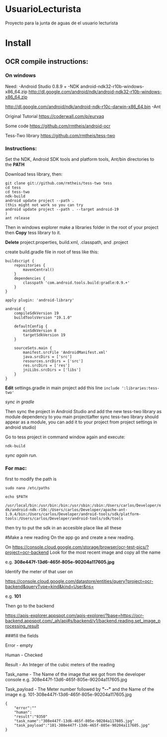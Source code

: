 UsuarioLecturista
=================

Proyecto para la junta de aguas de el usuario lecturista

# Install

## OCR compile instructions:

### On windows

Need:
-Android Studio 0.8.9 +
-NDK android-ndk32-r10b-windows-x86_64.zip
http://dl.google.com/android/ndk/android-ndk32-r10b-windows-x86_64.zip

http://dl.google.com/android/ndk/android-ndk-r10c-darwin-x86_64.bin
-Ant


Original Tutorial
https://coderwall.com/p/eurvaq

Some code
https://github.com/rmtheis/android-ocr

Tess-Two library
https://github.com/rmtheis/tess-two

### Instructions:

Set the NDK, Android SDK tools and platform tools, Ant/bin directories to the **PATH**

Download tess library, then:
```
git clone git://github.com/rmtheis/tess-two tess
cd tess
cd tess-two
ndk-build
android update project --path . 
(this might not work so you can try 
android update project --path . --target android-19
)
ant release
```
Then in windows explorer make a libraries folder in the root of your project then **Copy** tess library to it.

**Delete**
project.properties, build.xml, .classpath, and .project

create build.gradle file in root of tess like this:
```
buildscript {
    repositories {
        mavenCentral()
    }
    dependencies {
        classpath 'com.android.tools.build:gradle:0.9.+'
    }
}

apply plugin: 'android-library'

android {
    compileSdkVersion 19
    buildToolsVersion "19.1.0"

    defaultConfig {
        minSdkVersion 8
        targetSdkVersion 19
    }

    sourceSets.main {
        manifest.srcFile 'AndroidManifest.xml'
        java.srcDirs = ['src']
        resources.srcDirs = ['src']
        res.srcDirs = ['res']
        jniLibs.srcDirs = ['libs']
    }
}
```
**Edit**  settings.gradle in main project
add this line 
`include ':libraries:tess-two'`

_sync in gradle_

Then sync the project in Android Studio and add the new tess-two library as module dependency to you main project(after sync tess-two library should appear as a module, you can add it to your project from project settings in android studio)

Go to tess project in command window again and execute:

`ndk-build`

_sync again run._

### For mac:
first to modify the path is 

`sudo nano /etc/paths`

`echo $PATH`

`/usr/local/bin:/usr/bin:/bin:/usr/sbin:/sbin:/Users/carlos/Developer/ndk/android-ndk-r10c:/Users/carlos/Developer/apache-ant-1.9.4/bin:/Users/carlos/Developer/android-tools/sdk/platform-tools:/Users/carlos/Developer/android-tools/sdk/tools`


then try to put the sdk in an accesible place like all these

#Make a new reading
On the app go and create a new reading.

On https://console.cloud.google.com/storage/browser/ocr-test-pics/?project=ocr-backend
Look for the most recent image and copy all the name

e.g.
**308e447f-13d6-465f-805e-90204a117605.jpg**

Identify the meter of that user on

https://console.cloud.google.com/datastore/entities/query?project=ocr-backend&queryType=kind&kind=User&ns=

e.g. **101**


Then go to the backend

https://apis-explorer.appspot.com/apis-explorer/?base=https://ocr-backend.appspot.com/_ah/api#s/backend/v1/backend.reading.set_image_processing_result

###fill the fields

Error - empty

Human - Checked

Result - An Integer of the cubic meters of the reading

Task_name - The Name of the image that we got from the developer console
	e.g. 308e447f-13d6-465f-805e-90204a117605.jpg
	
Task_payload - The Meter number followed by **"--"** and the Name of the image
 	e.g. 101-308e447f-13d6-465f-805e-90204a117605.jpg
 	
```
{
    "error":""
    "human":
    "result":"9350"
    "task_name":"308e447f-13d6-465f-805e-90204a117605.jpg"
    "task_payload":"101-308e447f-13d6-465f-805e-90204a117605.jpg"
}
```

